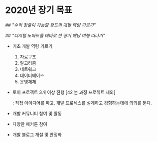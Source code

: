 # 2020년 장기 목표

*## "수익 창출이 가능할 정도의 개발 역량 기르기"*

*## "디지털 노마드를 테마로 한 장기 배낭 여행 떠나기"*

- 기초 개발 역량 기르기

  1. 자료구조
  2. 알고리즘
  3. 네트워크
  4. 데이터베이스
  5. 운영체제

- 토이 프로젝트 3개 이상 진행 [42 본 과정 프로젝트 제외]

  : 직접 아이디어를 짜고, 개발 프로세스를 설계하고 경험하는데에 의의를 둔다.

- 개발 커뮤니티 참여 및 활동

- 다양한 해커톤 참여 

- 개발 블로그 개설 및 안정화

